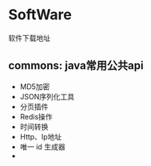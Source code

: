 # SoftWare
软件下载地址

## commons: java常用公共api
- MD5加密
- JSON序列化工具
- 分页插件
- Redis操作
- 时间转换
- Http、Ip地址
- 唯一 id 生成器
- 
